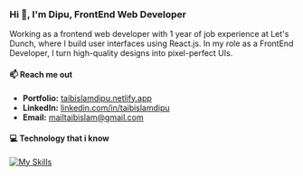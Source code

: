 ### Hi 👋, I'm Dipu, FrontEnd Web Developer

Working as a frontend web developer with 1 year of job experience at Let's Dunch, where I build user interfaces using React.js. In my role as a FrontEnd Developer, I turn high-quality designs into pixel-perfect UIs.

#### 📫 Reach me out
- **Portfolio:** <a href="https://taibislamdipu.netlify.app/" target="_blank" title="Portfolio">taibislamdipu.netlify.app</a>
- **LinkedIn:** <a href="https://www.linkedin.com/in/taibislamdipu/" target="_blank" title="LinkedIn">linkedin.com/in/taibislamdipu</a>
- **Email:** mailtaibislam@gmail.com


<!-- icons collected from icons8.com -->
#### 💻 Technology that i know

[![My Skills](https://skillicons.dev/icons?i=react,js,tailwind,html,css,express,mongodb,firebase,materialui,bootstrap&perline=3)](https://skillicons.dev)

